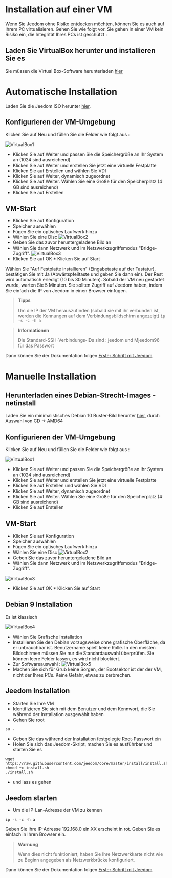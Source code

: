 # Installation auf einer VM

Wenn Sie Jeedom ohne Risiko entdecken möchten, können Sie es auch auf Ihrem PC virtualisieren. Gehen Sie wie folgt vor. Sie gehen in einer VM kein Risiko ein, die Integrität Ihres PCs ist geschützt :

## Laden Sie VirtualBox herunter und installieren Sie es

Sie müssen die Virtual Box-Software herunterladen [hier](https://download.virtualbox.org/virtualbox/6.1.6/VirtualBox-6.1.6-137129-Win.exe)

# Automatische Installation

Laden Sie die Jeedom ISO herunter [hier](https://images.jeedom.com/x86-64/).

## Konfigurieren der VM-Umgebung

Klicken Sie auf Neu und füllen Sie die Felder wie folgt aus :

![VirtualBox1](images/VirtualBox1.PNG)

-   Klicken Sie auf Weiter und passen Sie die Speichergröße an Ihr System an (1024 sind ausreichend)
-   Klicken Sie auf Weiter und erstellen Sie jetzt eine virtuelle Festplatte
-   Klicken Sie auf Erstellen und wählen Sie VDI
-   Klicken Sie auf Weiter, dynamisch zugeordnet
-   Klicken Sie auf Weiter. Wählen Sie eine Größe für den Speicherplatz (4 GB sind ausreichend)
-   Klicken Sie auf Erstellen

## VM-Start

-   Klicken Sie auf Konfiguration
-   Speicher auswählen
-   Fügen Sie ein optisches Laufwerk hinzu
-   Wählen Sie eine Disc
![VirtualBox2](images/VirtualBox2.PNG)
-   Geben Sie das zuvor heruntergeladene Bild an
-   Wählen Sie dann Netzwerk und im Netzwerkzugriffsmodus "Bridge-Zugriff".
![VirtualBox3](images/VirtualBox3.PNG)
-   Klicken Sie auf OK \* Klicken Sie auf Start

Wählen Sie "Auf Festplatte installieren" (Eingabetaste auf der Tastatur), bestätigen Sie mit Ja (Abwärtspfeiltaste und geben Sie dann ein). Der Rest wird automatisch erledigt (10 bis 30 Minuten). Sobald der VM neu gestartet wurde, warten Sie 5 Minuten. Sie sollten Zugriff auf Jeedom haben, indem Sie einfach die IP von Jeedom in einen Browser einfügen.

>**Tipps**
>
>Um die IP der VM herauszufinden (sobald sie mit ihr verbunden ist, werden die Kennungen auf dem Verbindungsbildschirm angezeigt) ``ip -s -c -h a``

> **Informationen**
>
> Die Standard-SSH-Verbindungs-IDs sind : jeedom und Mjeedom96 für das Passwort 

Dann können Sie der Dokumentation folgen [Erster Schritt mit Jeedom](https://doc.jeedom.com/de_DE/premiers-pas/index)

# Manuelle Installation

## Herunterladen eines Debian-Strecht-Images - netinstall

Laden Sie ein minimalistisches Debian 10 Buster-Bild herunter [hier](https://www.debian.org/CD/http-ftp/), durch Auswahl von CD -> AMD64

## Konfigurieren der VM-Umgebung

Klicken Sie auf Neu und füllen Sie die Felder wie folgt aus :

![VirtualBox1](images/VirtualBox1.PNG)

-   Klicken Sie auf Weiter und passen Sie die Speichergröße an Ihr System an (1024 sind ausreichend)
-   Klicken Sie auf Weiter und erstellen Sie jetzt eine virtuelle Festplatte
-   Klicken Sie auf Erstellen und wählen Sie VDI
-   Klicken Sie auf Weiter, dynamisch zugeordnet
-   Klicken Sie auf Weiter. Wählen Sie eine Größe für den Speicherplatz (4 GB sind ausreichend)
-   Klicken Sie auf Erstellen

## VM-Start

-   Klicken Sie auf Konfiguration
-   Speicher auswählen
-   Fügen Sie ein optisches Laufwerk hinzu
-   Wählen Sie eine Disc
![VirtualBox2](images/VirtualBox2.PNG)
-   Geben Sie das zuvor heruntergeladene Bild an
-   Wählen Sie dann Netzwerk und im Netzwerkzugriffsmodus "Bridge-Zugriff".

![VirtualBox3](images/VirtualBox3.PNG)

-   Klicken Sie auf OK \* Klicken Sie auf Start

## Debian 9 Installation

Es ist klassisch

![VirtualBox4](images/VirtualBox4.PNG)

-   Wählen Sie Grafische Installation
-   Installieren Sie den Debian vorzugsweise ohne grafische Oberfläche, da er unbrauchbar ist. Benutzername spielt keine Rolle. In den meisten Bildschirmen müssen Sie nur die Standardauswahl überprüfen. Sie können leere Felder lassen, es wird nicht blockiert.
-   Zur Softwareauswahl :
![VirtualBox5](images/VirtualBox5.PNG)
-   Machen Sie sich für Grub keine Sorgen, der Bootsektor ist der der VM, nicht der Ihres PCs. Keine Gefahr, etwas zu zerbrechen.

## Jeedom Installation

-   Starten Sie Ihre VM
-   Identifizieren Sie sich mit dem Benutzer und dem Kennwort, die Sie während der Installation ausgewählt haben
-   Gehen Sie root

``su -``

-   Geben Sie das während der Installation festgelegte Root-Passwort ein
-   Holen Sie sich das Jeedom-Skript, machen Sie es ausführbar und starten Sie es

````
wget https://raw.githubusercontent.com/jeedom/core/master/install/install.sh
chmod +x install.sh
./install.sh
````

-   und lass es gehen

## Jeedom starten

-   Um die IP-Lan-Adresse der VM zu kennen

````
ip -s -c -h a
````

Geben Sie Ihre IP-Adresse 192.168.0 ein.XX erscheint in rot. Geben Sie es einfach in Ihren Browser ein.

> **Warnung**
>
> Wenn dies nicht funktioniert, haben Sie Ihre Netzwerkkarte nicht wie zu Beginn angegeben als Netzwerkbrücke konfiguriert.

Dann können Sie der Dokumentation folgen [Erster Schritt mit Jeedom](https://doc.jeedom.com/de_DE/premiers-pas/index)
